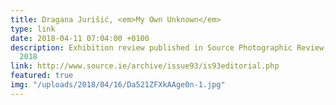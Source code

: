 ```yaml
---
title: Dragana Jurišić, <em>My Own Unknown</em>
type: link
date: 2018-04-11 07:04:00 +0100
description: Exhibition review published in Source Photographic Review, no. 93, Spring
  2018
link: http://www.source.ie/archive/issue93/is93editorial.php
featured: true
img: "/uploads/2018/04/16/Da521ZFXkAAge0n-1.jpg"
---
```

